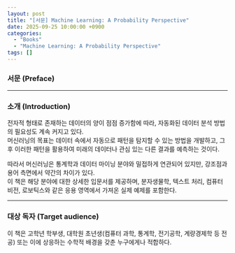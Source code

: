 ```yaml
---
layout: post
title: "[서문] Machine Learning: A Probability Perspective"
date: 2025-09-25 10:00:00 +0900
categories:
  - "Books"
  - "Machine Learning: A Probability Perspective"
tags: []
---
```



### 서문 (Preface)

---

### 소개 (Introduction)

전자적 형태로 존재하는 데이터의 양이 점점 증가함에 따라, 자동화된 데이터 분석 방법의 필요성도 계속 커지고 있다.  
머신러닝의 목표는 데이터 속에서 자동으로 패턴을 탐지할 수 있는 방법을 개발하고, 그 후 이러한 패턴을 활용하여 미래의 데이터나 관심 있는 다른 결과를 예측하는 것이다.  

따라서 머신러닝은 통계학과 데이터 마이닝 분야와 밀접하게 연관되어 있지만, 강조점과 용어 측면에서 약간의 차이가 있다.  
이 책은 해당 분야에 대한 상세한 입문서를 제공하며, 분자생물학, 텍스트 처리, 컴퓨터 비전, 로보틱스와 같은 응용 영역에서 가져온 실제 예제를 포함한다.  

---

### 대상 독자 (Target audience)

이 책은 고학년 학부생, 대학원 초년생(컴퓨터 과학, 통계학, 전기공학, 계량경제학 등 전공) 또는 이에 상응하는 수학적 배경을 갖춘 누구에게나 적합하다.  
